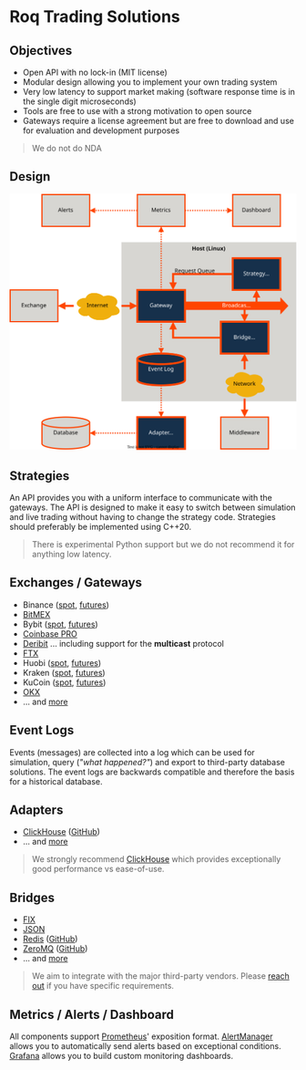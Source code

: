 # Roq Trading Solutions

## Objectives

* Open API with no lock-in (MIT license)
* Modular design allowing you to implement your own trading system
* Very low latency to support market making (software response time is in the single digit microseconds)
* Tools are free to use with a strong motivation to open source
* Gateways require a license agreement but are free to download and use for evaluation and development purposes

> We do not do NDA


## Design

![Design](/profile/architecture_reference.svg)


## Strategies

An API provides you with a uniform interface to communicate with the gateways.
The API is designed to make it easy to switch between simulation and live trading
without having to change the strategy code.
Strategies should preferably be implemented using C++20.

> There is experimental Python support but we do not recommend it for anything
> low latency.


## Exchanges / Gateways

* Binance ([spot](https://roq-trading.com/docs/reference/gateways/roq-binance/), [futures](https://roq-trading.com/docs/reference/gateways/roq-binance-futures/))
* [BitMEX](https://roq-trading.com/docs/reference/gateways/roq-bitmex/)
* Bybit ([spot](https://roq-trading.com/docs/reference/gateways/roq-bybit/), [futures](https://roq-trading.com/docs/reference/gateways/roq-bybit-futures/))
* [Coinbase PRO](https://roq-trading.com/docs/reference/gateways/roq-coinbase-pro/)
* [Deribit](https://roq-trading.com/docs/reference/gateways/roq-deribit/) ... including support for the **multicast** protocol
* [FTX](https://roq-trading.com/docs/reference/gateways/roq-ftx/)
* Huobi ([spot](https://roq-trading.com/docs/reference/gateways/roq-huobi/), [futures](https://roq-trading.com/docs/reference/gateways/roq-huobi-futures/))
* Kraken ([spot](https://roq-trading.com/docs/reference/gateways/roq-kraken/), [futures](https://roq-trading.com/docs/reference/gateways/roq-kraken-futures/))
* KuCoin ([spot](https://roq-trading.com/docs/reference/gateways/roq-kucoin/), [futures](https://roq-trading.com/docs/reference/gateways/roq-kucoin-futures/))
* [OKX](https://roq-trading.com/docs/reference/gateways/roq-okx/)
* ... and [more](https://roq-trading.com/docs/introduction/gateways/)


## Event Logs

Events (messages) are collected into a log which can be used for simulation,
query (_"what happened?"_) and export to third-party database solutions.
The event logs are backwards compatible and therefore the basis for a historical
database.


## Adapters

* [ClickHouse](https://roq-trading.com/docs/reference/adapters/roq-clickhouse/)
  ([GitHub](https://github.com/roq-trading/roq-clickhouse-adapter))
* ... and [more](https://roq-trading.com/docs/reference/adapters/)

> We strongly recommend [ClickHouse](https://clickhouse.com/) which provides
> exceptionally good performance vs ease-of-use.


## Bridges

* [FIX](https://roq-trading.com/docs/reference/bridges/roq-fix-bridge/)
* [JSON](https://roq-trading.com/docs/reference/bridges/roq-json-bridge/)
* [Redis](https://roq-trading.com/docs/reference/bridges/roq-redis-bridge/)
  ([GitHub](https://github.com/roq-trading/roq-redis-bridge))
* [ZeroMQ](https://roq-trading.com/docs/reference/bridges/roq-zeromq-bridge/)
  ([GitHub](https://github.com/roq-trading/roq-zeromq-bridge))
* ... and [more](https://roq-trading.com/docs/reference/bridges/)

> We aim to integrate with the major third-party vendors.
> Please [reach out](mailto:info@roq-trading.com) if you have specific requirements.


## Metrics / Alerts / Dashboard

All components support [Prometheus](https://prometheus.io/)' exposition format.
[AlertManager](https://prometheus.io/docs/alerting/latest/alertmanager/)
allows you to automatically send alerts based on exceptional conditions.
[Grafana](https://grafana.com/) allows you to build custom monitoring dashboards.
